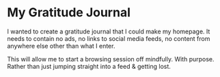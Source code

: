 # My Gratitude Journal

I wanted to create a gratitude journal that I could make my homepage.
It needs to contain no ads, no links to social media feeds, no content from anywhere else other than what I enter.

This will allow me to start a browsing session off mindfully. With purpose. Rather than just jumping straight into a feed & getting lost.
